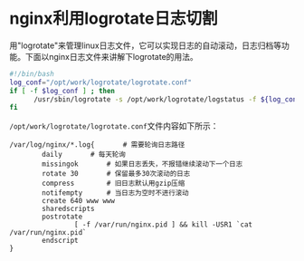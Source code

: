 # nginx利用logrotate日志切割

用"logrotate"来管理linux日志文件，它可以实现日志的自动滚动，日志归档等功能。下面以nginx日志文件来讲解下logrotate的用法。

```bash
#!/bin/bash
log_conf="/opt/work/logrotate/logrotate.conf"
if [ -f $log_conf ] ; then
      /usr/sbin/logrotate -s /opt/work/logrotate/logstatus -f ${log_conf}
fi
```

`/opt/work/logrotate/logrotate.conf`文件内容如下所示：

```shell
/var/log/nginx/*.log{		# 需要轮询日志路径
        daily		# 每天轮询
        missingok		# 如果日志丢失，不报错继续滚动下一个日志
        rotate 30		# 保留最多30次滚动的日志
        compress		# 旧日志默认用gzip压缩
        notifempty		# 当日志为空时不进行滚动
        create 640 www www
        sharedscripts
        postrotate
                [ -f /var/run/nginx.pid ] && kill -USR1 `cat /var/run/nginx.pid`
        endscript
}
```